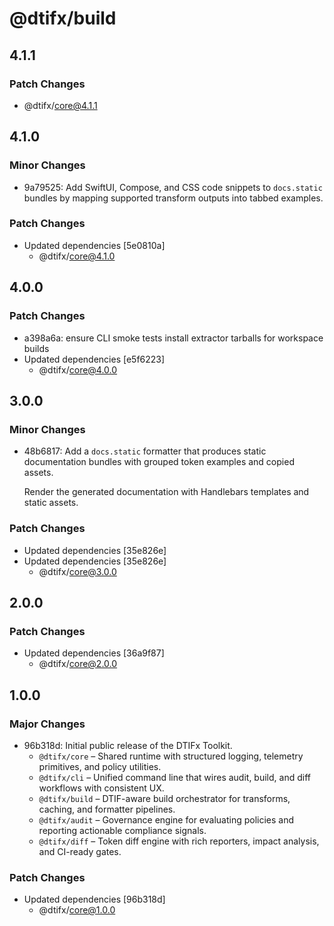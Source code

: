 # @dtifx/build

## 4.1.1

### Patch Changes

- @dtifx/core@4.1.1

## 4.1.0

### Minor Changes

- 9a79525: Add SwiftUI, Compose, and CSS code snippets to `docs.static` bundles by mapping supported
  transform outputs into tabbed examples.

### Patch Changes

- Updated dependencies [5e0810a]
  - @dtifx/core@4.1.0

## 4.0.0

### Patch Changes

- a398a6a: ensure CLI smoke tests install extractor tarballs for workspace builds
- Updated dependencies [e5f6223]
  - @dtifx/core@4.0.0

## 3.0.0

### Minor Changes

- 48b6817: Add a `docs.static` formatter that produces static documentation bundles with grouped
  token examples and copied assets.

  Render the generated documentation with Handlebars templates and static assets.

### Patch Changes

- Updated dependencies [35e826e]
- Updated dependencies [35e826e]
  - @dtifx/core@3.0.0

## 2.0.0

### Patch Changes

- Updated dependencies [36a9f87]
  - @dtifx/core@2.0.0

<!-- markdownlint-disable MD024 -->

## 1.0.0

### Major Changes

- 96b318d: Initial public release of the DTIFx Toolkit.
  - `@dtifx/core` – Shared runtime with structured logging, telemetry primitives, and policy
    utilities.
  - `@dtifx/cli` – Unified command line that wires audit, build, and diff workflows with consistent
    UX.
  - `@dtifx/build` – DTIF-aware build orchestrator for transforms, caching, and formatter pipelines.
  - `@dtifx/audit` – Governance engine for evaluating policies and reporting actionable compliance
    signals.
  - `@dtifx/diff` – Token diff engine with rich reporters, impact analysis, and CI-ready gates.

### Patch Changes

- Updated dependencies [96b318d]
  - @dtifx/core@1.0.0
